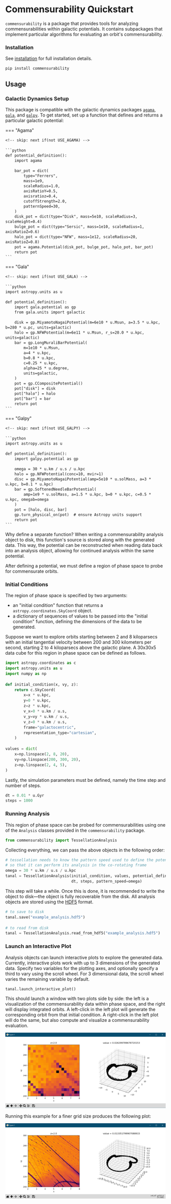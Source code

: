 <!-- invisible-code-block: python
try:
    import agama
    AGAMA_AVAILABLE = True
except ModuleNotFoundError:
    AGAMA_AVAILABLE = False

try:
    import gala
    GALA_AVAILABLE = True
except ModuleNotFoundError:
    GALA_AVAILABLE = False

try:
    import galpy
    GALPY_AVAILABLE = True
except ModuleNotFoundError:
    GALPY_AVAILABLE = False

# guarantee that exactly one is used
USE_AGAMA = AGAMA_AVAILABLE
USE_GALA = not AGAMA_AVAILABLE and GALA_AVAILABLE
USE_GALPY = not AGAMA_AVAILABLE and not GALA_AVAILABLE and GALPY_AVAILABLE
RUN = USE_AGAMA or USE_GALA or USE_GALPY
-->

# Commensurability Quickstart

`commensurability` is a package that provides tools for analyzing commensurabilities within galactic potentials. It contains subpackages that implement particular algorithms for evaluating an orbit's commensurability.

### Installation

See [installation](../installation.md) for full installation details.

```
pip install commensurability
```

## Usage

### Galactic Dynamics Setup

This package is compatible with the galactic dynamics packages [`agama`](https://github.com/GalacticDynamics-Oxford/Agama), [`gala`](https://gala-astro.readthedocs.io/en/latest/), and [`galpy`](https://docs.galpy.org/en/latest/). To get started, set up a function that defines and returns a particular galactic potential:

=== "Agama"

    <!-- skip: next if(not USE_AGAMA) -->

    ```python
    def potential_definition():
        import agama

        bar_pot = dict(
            type="Ferrers",
            mass=1e9,
            scaleRadius=1.0,
            axisRatioY=0.5,
            axisratioz=0.4,
            cutoffStrength=2.0,
            patternSpeed=30,
        )
        disk_pot = dict(type="Disk", mass=5e10, scaleRadius=3, scaleHeight=0.4)
        bulge_pot = dict(type="Sersic", mass=1e10, scaleRadius=1, axisRatioZ=0.6)
        halo_pot = dict(type="NFW", mass=1e12, scaleRadius=20, axisRatioZ=0.8)
        pot = agama.Potential(disk_pot, bulge_pot, halo_pot, bar_pot)
        return pot
    ```

=== "Gala"

    <!-- skip: next if(not USE_GALA) -->

    ```python
    import astropy.units as u

    def potential_definition():
        import gala.potential as gp
        from gala.units import galactic

        disk = gp.MiyamotoNagaiPotential(m=6e10 * u.Msun, a=3.5 * u.kpc, b=280 * u.pc, units=galactic)
        halo = gp.NFWPotential(m=6e11 * u.Msun, r_s=20.0 * u.kpc, units=galactic)
        bar = gp.LongMuraliBarPotential(
            m=1e10 * u.Msun,
            a=4 * u.kpc,
            b=0.8 * u.kpc,
            c=0.25 * u.kpc,
            alpha=25 * u.degree,
            units=galactic,
        )
        pot = gp.CCompositePotential()
        pot["disk"] = disk
        pot["halo"] = halo
        pot["bar"] = bar
        return pot
    ```

=== "Galpy"

    <!-- skip: next if(not USE_GALPY) -->

    ```python
    import astropy.units as u

    def potential_definition():
        import galpy.potential as gp

        omega = 30 * u.km / u.s / u.kpc
        halo = gp.NFWPotential(conc=10, mvir=1)
        disc = gp.MiyamotoNagaiPotential(amp=5e10 * u.solMass, a=3 * u.kpc, b=0.1 * u.kpc)
        bar = gp.SoftenedNeedleBarPotential(
            amp=1e9 * u.solMass, a=1.5 * u.kpc, b=0 * u.kpc, c=0.5 * u.kpc, omegab=omega
        )
        pot = [halo, disc, bar]
        gp.turn_physical_on(pot)  # ensure Astropy units support
        return pot
    ```

Why define a separate function? When writing a commensurability analysis object to disk, this function's source is stored along with the generated data. This way, the potential can be reconstructed when reading data back into an analysis object, allowing for continued analysis within the same potential.

After defining a potential, we must define a region of phase space to probe for commensurate orbits.

### Initial Conditions

The region of phase space is specified by two arguments:

- an "initial condition" function that returns a `astropy.coordinates.SkyCoord` object.
- a dictionary of sequences of values to be passed into the "initial condition" function, defining the dimensions of the data to be generated.

Suppose we want to explore orbits starting between 2 and 8 kiloparsecs with an initial tangential velocity between 200 and 300 kilometers per second, starting 2 to 4 kiloparsecs above the galactic plane. A 30x30x5 data cube for this region in phase space can be defined as follows.

<!-- skip: next if(not RUN) -->

```python
import astropy.coordinates as c
import astropy.units as u
import numpy as np

def initial_condition(x, vy, z):
    return c.SkyCoord(
        x=x * u.kpc,
        y=0 * u.kpc,
        z=z * u.kpc,
        v_x=0 * u.km / u.s,
        v_y=vy * u.km / u.s,
        v_z=0 * u.km / u.s,
        frame="galactocentric",
        representation_type="cartesian",
    )

values = dict(
    x=np.linspace(2, 8, 20),
    vy=np.linspace(200, 300, 20),
    z=np.linspace(2, 4, 5),
)
```

Lastly, the simulation parameters must be defined, namely the time step and number of steps.

<!-- skip: next if(not RUN) -->

```python
dt = 0.01 * u.Gyr
steps = 1000
```

### Running Analysis

This region of phase space can be probed for commensurabilities using one of the `Analysis` classes provided in the `commensurability` package.

<!-- skip: next if(not RUN) -->

```python
from commensurability import TessellationAnalysis
```

Collecting everything, we can pass the above objects in the following order:

<!-- skip: next -->

```python
# tessellation needs to know the pattern speed used to define the potential
# so that it can perform its analysis in the co-rotating frame
omega = 30 * u.km / u.s / u.kpc
tanal = TessellationAnalysis(initial_condition, values, potential_definition,
                             dt, steps, pattern_speed=omega)
```

This step will take a while. Once this is done, it is recommended to write the object to disk—the object is fully recoverable from the disk. All analysis objects are stored using the [HDF5](https://www.hdfgroup.org/solutions/hdf5/) format.

<!-- skip: next -->

```python
# to save to disk
tanal.save("example_analysis.hdf5")

# to read from disk
tanal = TessellationAnalysis.read_from_hdf5("example_analysis.hdf5")
```

### Launch an Interactive Plot

Analysis objects can launch interactive plots to explore the generated data. Currently, interactive plots work with up to 3 dimensions of the generated data. Specify two variables for the plotting axes, and optionally specify a third to vary using the scroll wheel. For 3 dimensional data, the scroll wheel varies the remaining variable by default.

<!-- skip: next -->

```python
tanal.launch_interactive_plot()
```

This should launch a window with two plots side by side: the left is a visualization of the commensurability data within phase space, and the right will display integrated orbits. A left-click in the left plot will generate the corresponding orbit from that initial condition. A right-click in the left plot will do the same, but also compute and visualize a commensurability evaluation.

![Interactive dual plot window](plots.PNG)

Running this example for a finer grid size produces the following plot:

![Interactive dual plot window with higher resolution phase diagram](plots_large.PNG)
